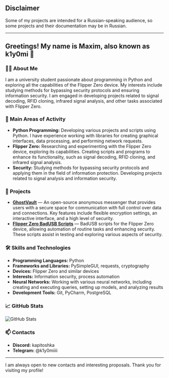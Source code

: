 ## Disclaimer
Some of my projects are intended for a Russian-speaking audience, so some projects and their documentation may be in Russian.

---

## Greetings! My name is Maxim, also known as k1y0mi 👋

### 👨‍💻 About Me
I am a university student passionate about programming in Python and exploring all the capabilities of the Flipper Zero device. My interests include studying methods for bypassing security protocols and ensuring information security. I am engaged in developing projects related to signal decoding, RFID cloning, infrared signal analysis, and other tasks associated with Flipper Zero.

### 📌 Main Areas of Activity
- **Python Programming:** Developing various projects and scripts using Python. I have experience working with libraries for creating graphical interfaces, data processing, and performing network requests.
- **Flipper Zero:** Researching and experimenting with the Flipper Zero device, exploring its capabilities. Creating scripts and programs to enhance its functionality, such as signal decoding, RFID cloning, and infrared signal analysis.
- **Security:** Studying methods for bypassing security protocols and applying them in the field of information protection. Developing projects related to signal analysis and information security.

### 🌟 Projects

- **[GhostVault](https://github.com/k1y0miiii/GhostVault-Open-Source-Anonymous-Messenger)** — An open-source anonymous messenger that provides users with a secure space for communication with full control over data and connections. Key features include flexible encryption settings, an interactive interface, and a high level of security.
- **[Flipper Zero BadUSB Scripts](https://github.com/k1y0miiii/FlipperZero-BadUSB-Scripts)** — BadUSB scripts for the Flipper Zero device, allowing automation of routine tasks and enhancing security. These scripts assist in testing and exploring various aspects of security.

### 🛠️ Skills and Technologies
- **Programming Languages:** Python
- **Frameworks and Libraries:** PySimpleGUI, requests, cryptography
- **Devices:** Flipper Zero and similar devices
- **Interests:** Information security, process automation
- **Neural Networks:** Working with various neural networks, including creating and executing queries, setting up models, and analyzing results
- **Development Tools:** Git, PyCharm, PostgreSQL

### 📈 GitHub Stats

![GitHub Stats](https://github-readme-stats.vercel.app/api?username=k1y0miiii&show_icons=true&theme=radical)

### 📫 Contacts
- **Discord:** kapitoshka
- **Telegram:** @k1y0miiii

---

I am always open to new contacts and interesting proposals. Thank you for visiting my profile!


